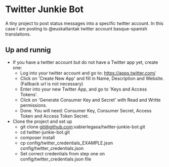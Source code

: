 # Twitter Junkie Bot

A tiny project to post status messages into a specific twitter account.
In this case I am posting to @euskaltantak twitter account basque-spanish translations.

## Up and runnig

  - If you have a twitter account but do not have a Twitter app yet, create one:
    * Log into your twitter account and go to: https://apps.twitter.com/
    * Click on 'Create New App' and fill in Name, Description and Website. (Fallback url is not necessary)
    * Enter into your new Twitter App, and go to 'Keys and Access Tokens'.
    * Click on 'Generate Consumer Key and Secret' with Read and Writte permissions.
    * Done. You will need: Consumer Key, Consumer Secret, Access Token and Access Token Secret.
  - Clone the project and set up
    * git clone git@github.com:xabierlegasa/twitter-junkie-bot.git
    * cd twitter-junkie-bot.git
    * composer install
    * cp config/twitter_credentials_EXAMPLE.json config/twitter_credentials.json
    * Set correct credentials from step one on config/twitter_credentials.json file
